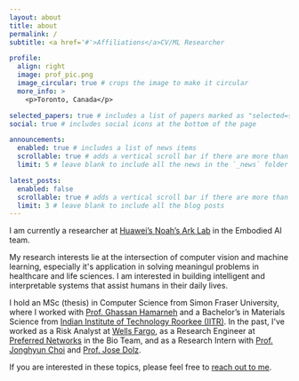 ```yaml
---
layout: about
title: about
permalink: /
subtitle: <a href='#'>Affiliations</a>CV/ML Researcher

profile:
  align: right
  image: prof_pic.png
  image_circular: true # crops the image to make it circular
  more_info: >
    <p>Toronto, Canada</p>

selected_papers: true # includes a list of papers marked as "selected={true}"
social: true # includes social icons at the bottom of the page

announcements:
  enabled: true # includes a list of news items
  scrollable: true # adds a vertical scroll bar if there are more than 3 news items
  limit: 5 # leave blank to include all the news in the `_news` folder

latest_posts:
  enabled: false
  scrollable: true # adds a vertical scroll bar if there are more than 3 new posts items
  limit: 3 # leave blank to include all the blog posts
---
```



I am currently a researcher at [Huawei’s Noah’s Ark Lab](https://dev3.noahlab.com.hk) in the Embodied AI team.

My research interests lie at the intersection of computer vision and machine learning, especially it's application in solving meaningul problems in healthcare and life sciences. I am interested in building intelligent and interpretable systems that assist humans in their daily lives.

I hold an MSc (thesis) in Computer Science from Simon Fraser University, where I worked with [Prof. Ghassan Hamarneh](https://www.medicalimageanalysis.com/about/ghassans-bio) and a Bachelor’s in Materials Science from [Indian Institute of Technology Roorkee (IITR)](https://www.iitr.ac.in/). In the past, I've worked as a Risk Analyst at [Wells Fargo](https://wellsfargo.com/), as a Research Engineer at [Preferred Networks](https://preferred.jp/en/) in the Bio Team, and as a Research Intern with [Prof. Jonghyun Choi](https://ppolon.github.io) and [Prof. Jose Dolz](https://josedolz.github.io).

If you are interested in these topics, please feel free to [reach out to me](mailto:ashishsinha108@gmail.com).